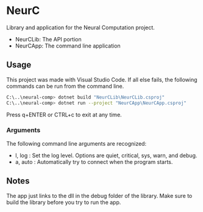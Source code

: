 # NeurC

Library and application for the Neural Computation project.

* NeurCLib: The API portion
* NeurCApp: The command line application

## Usage

This project was made with Visual Studio Code. If all else fails, the following commands can be run from the command line.

```bash
C:\..\neural-comp> dotnet build "NeurCLib\NeurCLib.csproj"
C:\..\neural-comp> dotnet run --project "NeurCApp\NeurCApp.csproj"
```

Press q+ENTER or CTRL+c to exit at any time.

### Arguments

The following command line arguments are recognized:

* l, log  : Set the log level. Options are quiet, critical, sys, warn, and debug.
* a, auto : Automatically try to connect when the program starts.

## Notes

The app just links to the dll in the debug folder of the library. Make sure to build the library before you try to run the app.
